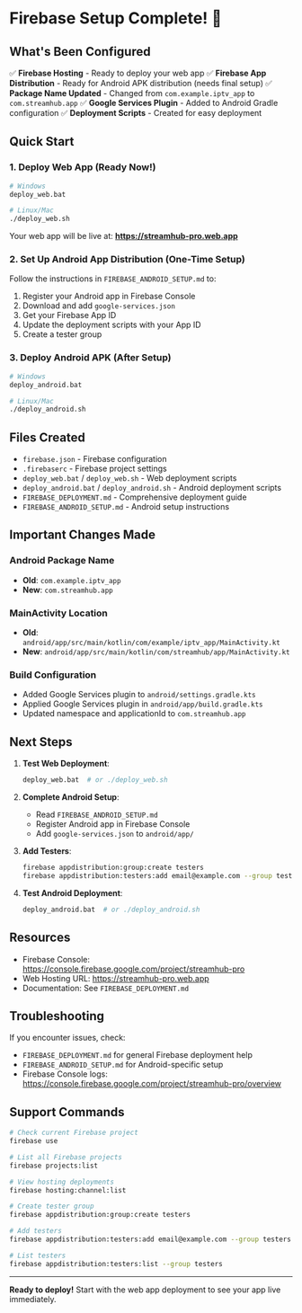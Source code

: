 # Firebase Setup Complete! 🎉

## What's Been Configured

✅ **Firebase Hosting** - Ready to deploy your web app
✅ **Firebase App Distribution** - Ready for Android APK distribution (needs final setup)
✅ **Package Name Updated** - Changed from `com.example.iptv_app` to `com.streamhub.app`
✅ **Google Services Plugin** - Added to Android Gradle configuration
✅ **Deployment Scripts** - Created for easy deployment

## Quick Start

### 1. Deploy Web App (Ready Now!)

```bash
# Windows
deploy_web.bat

# Linux/Mac
./deploy_web.sh
```

Your web app will be live at: **https://streamhub-pro.web.app**

### 2. Set Up Android App Distribution (One-Time Setup)

Follow the instructions in `FIREBASE_ANDROID_SETUP.md` to:
1. Register your Android app in Firebase Console
2. Download and add `google-services.json`
3. Get your Firebase App ID
4. Update the deployment scripts with your App ID
5. Create a tester group

### 3. Deploy Android APK (After Setup)

```bash
# Windows
deploy_android.bat

# Linux/Mac
./deploy_android.sh
```

## Files Created

- `firebase.json` - Firebase configuration
- `.firebaserc` - Firebase project settings
- `deploy_web.bat` / `deploy_web.sh` - Web deployment scripts
- `deploy_android.bat` / `deploy_android.sh` - Android deployment scripts
- `FIREBASE_DEPLOYMENT.md` - Comprehensive deployment guide
- `FIREBASE_ANDROID_SETUP.md` - Android setup instructions

## Important Changes Made

### Android Package Name
- **Old**: `com.example.iptv_app`
- **New**: `com.streamhub.app`

### MainActivity Location
- **Old**: `android/app/src/main/kotlin/com/example/iptv_app/MainActivity.kt`
- **New**: `android/app/src/main/kotlin/com/streamhub/app/MainActivity.kt`

### Build Configuration
- Added Google Services plugin to `android/settings.gradle.kts`
- Applied Google Services plugin in `android/app/build.gradle.kts`
- Updated namespace and applicationId to `com.streamhub.app`

## Next Steps

1. **Test Web Deployment**:
   ```bash
   deploy_web.bat  # or ./deploy_web.sh
   ```

2. **Complete Android Setup**:
   - Read `FIREBASE_ANDROID_SETUP.md`
   - Register Android app in Firebase Console
   - Add `google-services.json` to `android/app/`

3. **Add Testers**:
   ```bash
   firebase appdistribution:group:create testers
   firebase appdistribution:testers:add email@example.com --group testers
   ```

4. **Test Android Deployment**:
   ```bash
   deploy_android.bat  # or ./deploy_android.sh
   ```

## Resources

- Firebase Console: https://console.firebase.google.com/project/streamhub-pro
- Web Hosting URL: https://streamhub-pro.web.app
- Documentation: See `FIREBASE_DEPLOYMENT.md`

## Troubleshooting

If you encounter issues, check:
- `FIREBASE_DEPLOYMENT.md` for general Firebase deployment help
- `FIREBASE_ANDROID_SETUP.md` for Android-specific setup
- Firebase Console logs: https://console.firebase.google.com/project/streamhub-pro/overview

## Support Commands

```bash
# Check current Firebase project
firebase use

# List all Firebase projects
firebase projects:list

# View hosting deployments
firebase hosting:channel:list

# Create tester group
firebase appdistribution:group:create testers

# Add testers
firebase appdistribution:testers:add email@example.com --group testers

# List testers
firebase appdistribution:testers:list --group testers
```

---

**Ready to deploy!** Start with the web app deployment to see your app live immediately.
